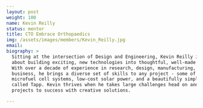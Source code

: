 ```yaml
---
layout: post
weight: 100
name: Kevin Reilly
status: mentor
title: CTO Embrace Orthopaedics
img: /assets/images/members/Kevin_Reilly.jpg
email: 
biography: >
  Sitting at the intersection of Design and Engineering, Kevin Reilly is passionate
  about building exciting, new technologies into thoughtful, well-made products.
  With over a decade of experience in research, design, manufacturing, and
  business, he brings a diverse set of skills to any project - some of which include
  microfuel cell systems, low-cost solar power, and a beautifully simple water filter
  called Tapp. Kevin thrives when he takes large challenges head on and leads
  projects to success with creative solutions.

---
```

